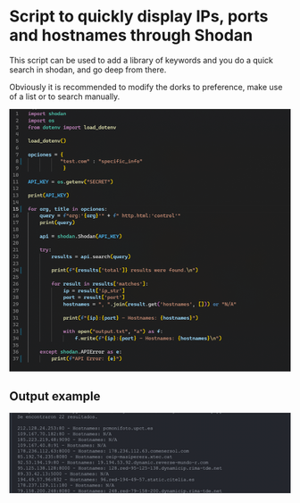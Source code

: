 # Script to quickly display IPs, ports and hostnames through Shodan

This script can be used to add a library of keywords and you do a quick search in shodan, and go deep from there.

Obviously it is recommended to modify the dorks to preference, make use of a list or to search manually.

![alt text](image-2.png)

## Output example
![alt text](image-1.png)